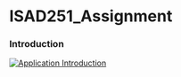 # ISAD251_Assignment

### Introduction
[![Application Introduction](https://img.youtube.com/vi/Sn5CHDlARus/0.jpg)](https://www.youtube.com/watch?v=Sn5CHDlARus)
